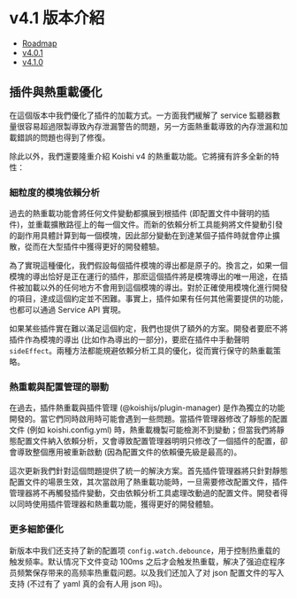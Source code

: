 # v4.1 版本介紹

- [Roadmap](https://github.com/koishijs/koishi/issues/472)
- [v4.0.1](https://github.com/koishijs/koishi/releases/tag/4.0.1)
- [v4.1.0](https://github.com/koishijs/koishi/releases/tag/4.1.0)

## 插件與熱重載優化

在這個版本中我們優化了插件的加載方式。一方面我們緩解了 service 監聽器數量很容易超過限製導致內存泄漏警告的問題，另一方面熱重載導致的內存泄漏和加載錯誤的問題也得到了修復。

除此以外，我們還要隆重介紹 Koishi v4 的熱重載功能。它將擁有許多全新的特性：

### 細粒度的模塊依賴分析

過去的熱重載功能會將任何文件變動都擴展到根插件 (即配置文件中聲明的插件)，並重載擴散路徑上的每一個文件。而新的依賴分析工具能夠將文件變動引發的副作用具體計算到每一個模塊，因此部分變動在到達某個子插件時就會停止擴散，從而在大型插件中獲得更好的開發體驗。

為了實現這種優化，我們假設每個插件模塊的導出都是原子的。換言之，如果一個模塊的導出恰好是正在運行的插件，那麽這個插件將是模塊導出的唯一用途，在插件被加載以外的任何地方不會用到這個模塊的導出。對於正確使用模塊化進行開發的項目，達成這個約定並不困難。事實上，插件如果有任何其他需要提供的功能，也都可以通過 Service API 實現。

如果某些插件實在難以滿足這個約定，我們也提供了額外的方案。開發者要麽不將插件作為模塊的導出 (比如作為導出的一部分)，要麽在插件中手動聲明 `sideEffect`。兩種方法都能規避依賴分析工具的優化，從而實行保守的熱重載策略。

### 熱重載與配置管理的聯動

在過去，插件熱重載與插件管理 (@koishijs/plugin-manager) 是作為獨立的功能開發的。當它們同時啟用時可能會遇到一些問題。當插件管理器修改了靜態的配置文件 (例如 koishi.config.yml) 時，熱重載機製可能檢測不到變動；但當我們將靜態配置文件納入依賴分析，又會導致配置管理器明明只修改了一個插件的配置，卻會導致整個應用被重新啟動 (因為配置文件的依賴優先級是最高的)。

這次更新我們針對這個問題提供了統一的解決方案。首先插件管理器將只針對靜態配置文件的場景生效，其次當啟用了熱重載功能時，一旦需要修改配置文件，插件管理器將不再觸發插件變動，交由依賴分析工具處理改動過的配置文件。開發者得以同時使用插件管理器和熱重載功能，獲得更好的開發體驗。

### 更多細節優化

新版本中我们还支持了新的配置项 `config.watch.debounce`，用于控制热重载的触发频率。默认情况下文件变动 100ms 之后才会触发热重载，解决了强迫症程序员频繁保存带来的高频率热重载问题。以及我们还加入了对 json 配置文件的写入支持 (不过有了 yaml 真的会有人用 json 吗)。
